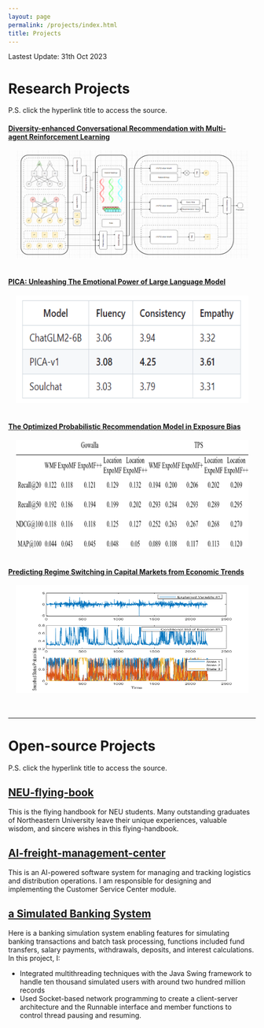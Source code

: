 ```yaml
---
layout: page
permalink: /projects/index.html
title: Projects
---
```

Lastest Update: 31th Oct 2023&nbsp; 
# Research Projects

P.S. click the hyperlink title to access the source.<br>

#### [Diversity-enhanced Conversational Recommendation with Multi-agent Reinforcement Learning](https://yizhao111.github.io/mypaper/CRS.pdf)

<center>
<img src="/images/CRS.png" width="473" height="219">
</center>

<br>

#### [PICA: Unleashing The Emotional Power of Large Language Model](https://github.com/Yizhao111/PICA)
<center>
<img src="/images/PICA.png" width="473" height="219">
</center>
<br>

#### [The Optimized Probabilistic Recommendation Model in Exposure Bias](https://yizhao111.github.io/mypaper/paper_bias.pdf)

<center>
<img src="/images/Combined-Model.png" width="473" height="219">
</center>
<br>

#### [Predicting Regime Switching in Capital Markets from Economic Trends](https://Yizhao111.github.io/mypaper/paper_predict.pdf)

<center>
<img src="/images/predict.png" width="473" height="219">
</center>
<br>

<br>

---

# Open-source Projects

P.S. click the hyperlink title to access the source.
<br>

## [NEU-flying-book](https://Yizhao111.github.io/file/NEU-flybook.pdf)

This is the flying handbook for NEU students. Many outstanding graduates of Northeastern University leave their unique experiences, valuable wisdom, and sincere wishes in this flying-handbook.

## [AI-freight-management-center](https://github.com/Yizhao111/AI-freight-management-center)

This is an AI-powered software system for managing and tracking logistics and distribution operations. I am responsible for designing and implementing the Customer Service Center module.


## [a Simulated Banking System ](https://github.com/Yizhao111/AI-freight-management-center)

Here is a banking simulation system enabling features for simulating banking transactions and batch task processing, functions included fund transfers, salary payments, withdrawals, deposits, and interest calculations.<br>
In this project, I:<br>
- Integrated multithreading techniques with the Java Swing framework to handle ten thousand simulated users with around two hundred million records
- Used Socket-based network programming to create a client-server architecture and the Runnable interface and member functions to control thread pausing and resuming. 

<!-- #### [FZU-LaTeX-template 精美学术模版](https://github.com/GuangLun2000/FZU-latex-template)

Many elegant LaTeX templates designed for FZU students, including Beamer Theme Slides, Recommendation Letters and Undergraduate Thesis Template.

#### [miec-lance 自动化系修读材料](https://github.com/GuangLun2000/miec-lance )

This repo is where I keep track of my incredible journey at FZU-MIEC. You can learn RIDS & CSEE better by refering to this repo, but **please do not directly copy my assignments, codes and any reports!** -->
